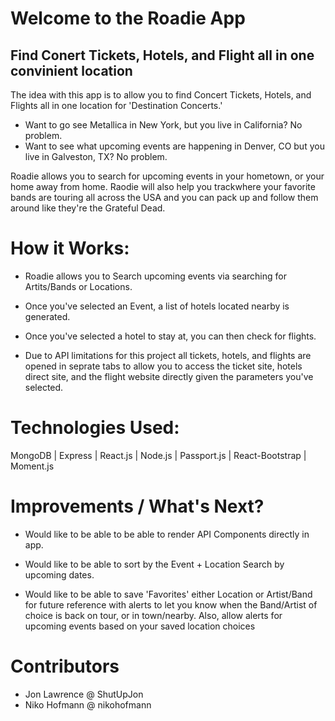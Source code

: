 # Welcome to the Roadie App
## Find Conert Tickets, Hotels, and Flight all in one convinient location
The idea with this app is to allow you to find Concert Tickets, Hotels, and Flights all in one location for 'Destination Concerts.'

- Want to go see Metallica in New York, but you live in California? No problem.
- Want to see what upcoming events are happening in Denver, CO but you live in Galveston, TX? No problem.

Roadie allows you to search for upcoming events in your hometown, or your home away from home. 
Raodie will also help you trackwhere your favorite bands are touring all across the USA and you can pack up and follow them around like they're the Grateful Dead.

# How it Works:
- Roadie allows you to Search upcoming events via searching for Artits/Bands or Locations.
- Once you've selected an Event, a list of hotels located nearby is generated.
- Once you've selected a hotel to stay at, you can then check for flights.

- Due to API limitations for this project all tickets, hotels, and flights are opened in seprate tabs to allow you to access the ticket site, hotels direct site, and the flight website directly given the parameters you've selected.

# Technologies Used:
MongoDB | Express | React.js | Node.js | Passport.js | React-Bootstrap | Moment.js


# Improvements / What's Next?

- Would like to be able to be able to render API Components directly in app.
- Would like to be able to sort by the Event + Location Search by upcoming dates.

- Would like to be able to save 'Favorites' either Location or Artist/Band for future reference with alerts to let you know when the Band/Artist of choice is back on tour, or in town/nearby. Also, allow alerts for upcoming events based on your saved location choices

# Contributors

- Jon Lawrence @ ShutUpJon
- Niko Hofmann @ nikohofmann
